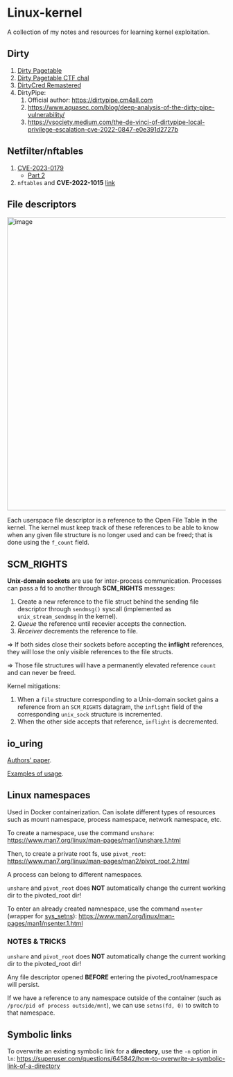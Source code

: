# Linux-kernel
A collection of my notes and resources for learning kernel exploitation.

## Dirty
1. [Dirty Pagetable](https://yanglingxi1993.github.io/dirty_pagetable/dirty_pagetable.html)
2. [Dirty Pagetable CTF chal](https://ptr-yudai.hatenablog.com/entry/2023/12/08/093606)
3. [DirtyCred Remastered](https://exploiter.dev/blog/2022/CVE-2022-2602.html)
4. DirtyPipe:
   1. Official author: https://dirtypipe.cm4all.com
   2. https://www.aquasec.com/blog/deep-analysis-of-the-dirty-pipe-vulnerability/
   3. https://vsociety.medium.com/the-de-vinci-of-dirtypipe-local-privilege-escalation-cve-2022-0847-e0e391d2727b
  

## Netfilter/nftables
1. [CVE-2023-0179](https://betrusted.it/blog/64-bytes-and-a-rop-chain-part-1/)
   * [Part 2](https://betrusted.it/blog/64-bytes-and-a-rop-chain-part-2/)
2. `nftables` and **CVE-2022-1015** [link](https://blog.dbouman.nl/2022/04/02/How-The-Tables-Have-Turned-CVE-2022-1015-1016/#5-cve-2022-1016)
  

## File descriptors
<img width="677" alt="image" src="https://github.com/wechicken456/Linux-kernel/assets/55309735/704a3479-c4e6-42b1-a9dd-790ddf884cca">

Each userspace file descriptor is a reference to the Open File Table in the kernel. The kernel must keep track of these references to be able to know when any given file structure is no longer used and can be freed; that is done using the ```f_count``` field.

## SCM_RIGHTS
**Unix-domain sockets** are use for inter-process communication. Processes can pass a fd to another through **SCM_RIGHTS** messages:

1. Create a new reference to the file struct behind the sending file descriptor through ```sendmsg()``` syscall (implemented as ```unix_stream_sendmsg``` in the kernel).
2. *Queue* the reference until recevier accepts the connection.
3. *Receiver* decrements the reference to file.

=> If both sides close their sockets before accepting the **inflight** references, they will lose the only visible references to the file structs.

=> Those file structures will have a permanently elevated reference ```count``` and can never be freed. 

Kernel mitigations:
1. When a ```file``` structure corresponding to a Unix-domain socket gains a reference from an ```SCM_RIGHTS``` datagram, the ```inflight``` field of the corresponding ```unix_sock``` structure is incremented.
2. When the other side accepts that reference, ```inflight``` is decremented.

## io_uring
[Authors' paper](https://kernel.dk/io_uring.pdf).

[Examples of usage](https://unixism.net/2020/04/io-uring-by-example-part-1-introduction/).


## Linux namespaces
Used in Docker containerization. Can isolate different types of resources such as mount namespace, process namespace, network namespace, etc.

To create a namespace, use the command ```unshare```: 
https://www.man7.org/linux/man-pages/man1/unshare.1.html

Then, to create a private root fs, use ```pivot_root```:
https://www.man7.org/linux/man-pages/man2/pivot_root.2.html

A process can belong to different namespaces.

```unshare``` and ```pivot_root``` does **NOT** automatically change the current working dir to the pivoted_root dir!

To enter an already created namnespace, use the command ```nsenter``` (wrapper for [sys_setns](https://www.man7.org/linux/man-pages/man2/setns.2.html)):
https://www.man7.org/linux/man-pages/man1/nsenter.1.html


### NOTES & TRICKS
```unshare``` and ```pivot_root``` does **NOT** automatically change the current working dir to the pivoted_root dir!


Any file descriptor opened **BEFORE** entering the pivoted_root/namespace will persist.

If we have a reference to any namespace outside of the container (such as ```/proc/pid of process outside/mnt```), we can use ```setns(fd, 0)``` to switch to that namespace.


## Symbolic links
To overwrite an existing symbolic link for a **directory**, use the ```-n``` option in ```ln```: https://superuser.com/questions/645842/how-to-overwrite-a-symbolic-link-of-a-directory


